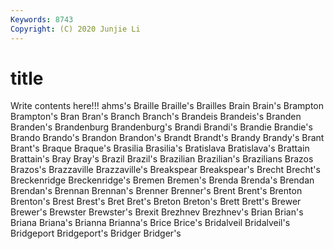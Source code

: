 ```yaml
---
Keywords: 8743
Copyright: (C) 2020 Junjie Li
---
```


# title

Write contents here!!!
ahms's 
Braille 
Braille's
Brailles 
Brain 
Brain's 
Brampton 
Brampton's 
Bran 
Bran's 
Branch 
Branch's 
Brandeis
Brandeis's 
Branden 
Branden's 
Brandenburg 
Brandenburg's 
Brandi 
Brandi's 
Brandie 
Brandie's 
Brando
Brando's 
Brandon 
Brandon's 
Brandt 
Brandt's 
Brandy 
Brandy's 
Brant 
Brant's 
Braque
Braque's 
Brasilia 
Brasilia's 
Bratislava 
Bratislava's 
Brattain 
Brattain's 
Bray 
Bray's 
Brazil
Brazil's 
Brazilian 
Brazilian's 
Brazilians 
Brazos 
Brazos's 
Brazzaville 
Brazzaville's 
Breakspear 
Breakspear's
Brecht 
Brecht's 
Breckenridge 
Breckenridge's 
Bremen 
Bremen's 
Brenda 
Brenda's 
Brendan 
Brendan's
Brennan 
Brennan's 
Brenner 
Brenner's 
Brent 
Brent's 
Brenton 
Brenton's 
Brest 
Brest's
Bret 
Bret's 
Breton 
Breton's 
Brett 
Brett's 
Brewer 
Brewer's 
Brewster 
Brewster's
Brexit 
Brezhnev 
Brezhnev's 
Brian 
Brian's 
Briana 
Briana's 
Brianna 
Brianna's 
Brice
Brice's 
Bridalveil 
Bridalveil's 
Bridgeport 
Bridgeport's 
Bridger 
Bridger's 
